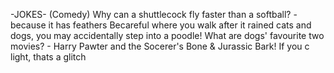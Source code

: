 -JOKES- (Comedy)
Why can a shuttlecock fly faster than a softball? - because it has feathers
Becareful where you walk after it rained cats and dogs, you may accidentally step into a poodle!
What are dogs' favourite two movies? - Harry Pawter and the Socerer's Bone & Jurassic Bark!
If you c light, thats a glitch

